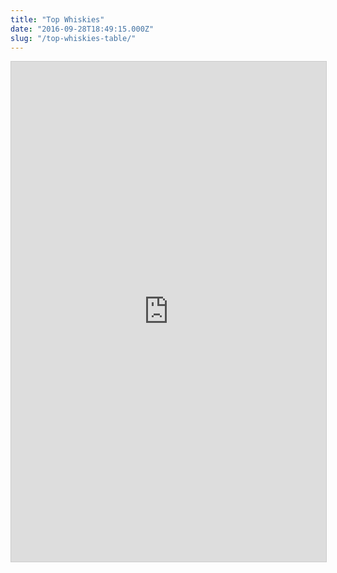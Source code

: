```yaml
---
title: "Top Whiskies"
date: "2016-09-28T18:49:15.000Z"
slug: "/top-whiskies-table/"
---
```

<iframe class="airtable-embed" src="https://airtable.com/embed/shrLKrgizIf6Wojou?backgroundColor=gray&viewControls=on" frameborder="0" onmousewheel="" width="100%" height="800px" style="background: transparent; border: 1px solid #ccc;"></iframe>
    